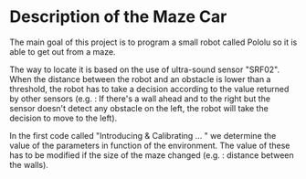 # Description of the Maze Car 

The main goal of this project is to program a small robot called Pololu so it is able to get out from a maze. 

The way to locate it is based on the use of ultra-sound sensor "SRF02". When the distance between the robot and an obstacle is lower than a threshold, the robot has to take a decision according to the value returned by other sensors (e.g. : If there's a wall ahead and to the right but the sensor doesn't detect any obstacle on the left, the robot will take the decision to move to the left). 

In the first code called "Introducing & Calibrating ... " we determine the value of the parameters in function of the environment. The value of these has to be modified if the size of the maze changed (e.g. : distance between the walls). 
